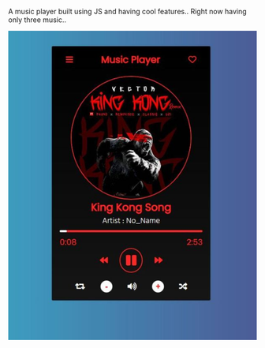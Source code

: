 A music player built using JS and having cool features.. Right now having only three music..

![screenshot](https://github.com/pankajsahu221/music-player-JS/blob/master/img/mp.JPG)
